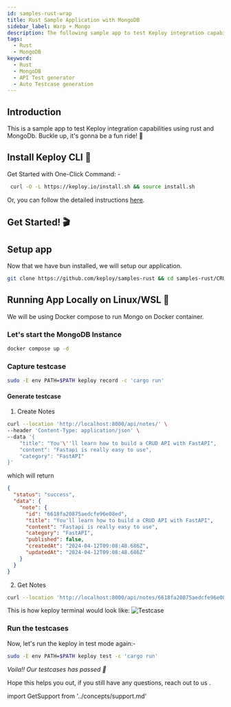```yaml
---
id: samples-rust-wrap
title: Rust Sample Application with MongoDB
sidebar_label: Warp + Mongo
description: The following sample app to test Keploy integration capabilities using Warp HTTP and MongoDb.
tags:
  - Rust
  - MongoDB
keyword:
  - Rust
  - MongoDB
  - API Test generator
  - Auto Testcase generation
---
```

<head>
  <title> Warp + Mongo | Keploy Docs</title>
  <meta charSet="utf-8" />
</head>

## Introduction

This is a sample app to test Keploy integration capabilities using rust and MongoDb. Buckle up, it's gonna be a fun ride! 🎢

## Install Keploy CLI 🚀

Get Started with One-Click Command: - 

```bash
 curl -O -L https://keploy.io/install.sh && source install.sh
```

Or, you can follow the detailed instructions [here](https://keploy.io/docs/server/installation/).

## Get Started! 🎬

## Setup app

Now that we have bun installed, we will setup our application.

```bash
git clone https://github.com/keploy/samples-rust && cd samples-rust/CRUD-rust-mongo
```

## Running App Locally on Linux/WSL 🐧

We will be using Docker compose to run Mongo on Docker container.

### Let's start the MongoDB Instance

```zsh
docker compose up -d
```

### Capture testcase

```bash
sudo -E env PATH=$PATH keploy record -c 'cargo run'
```

#### Generate testcase

1. Create Notes

```bash
curl --location 'http://localhost:8000/api/notes/' \
--header 'Content-Type: application/json' \
--data '{
    "title": "You'\''ll learn how to build a CRUD API with FastAPI",
    "content": "Fastapi is really easy to use",
    "category": "FastAPI"
}'
```

which will return

```json
{
  "status": "success",
  "data": {
    "note": {
      "id": "6618fa20875aedcfe96e08ed",
      "title": "You'll learn how to build a CRUD API with FastAPI",
      "content": "Fastapi is really easy to use",
      "category": "FastAPI",
      "published": false,
      "createdAt": "2024-04-12T09:08:48.686Z",
      "updatedAt": "2024-04-12T09:08:48.686Z"
    }
  }
}
```

2. Get Notes

```bash
curl --location 'http://localhost:8000/api/notes/6618fa20875aedcfe96e08ed'
```

This is how keploy terminal would look like:
![Testcase](../../../static/img/rust-crud-record.png?raw=true)

### Run the testcases

Now, let's run the keploy in test mode again:-

```bash
sudo -E env PATH=$PATH keploy test -c 'cargo run'
```

_Voila!! Our testcases has passed 🌟_

Hope this helps you out, if you still have any questions, reach out to us .

import GetSupport from '../concepts/support.md'

<GetSupport/>

